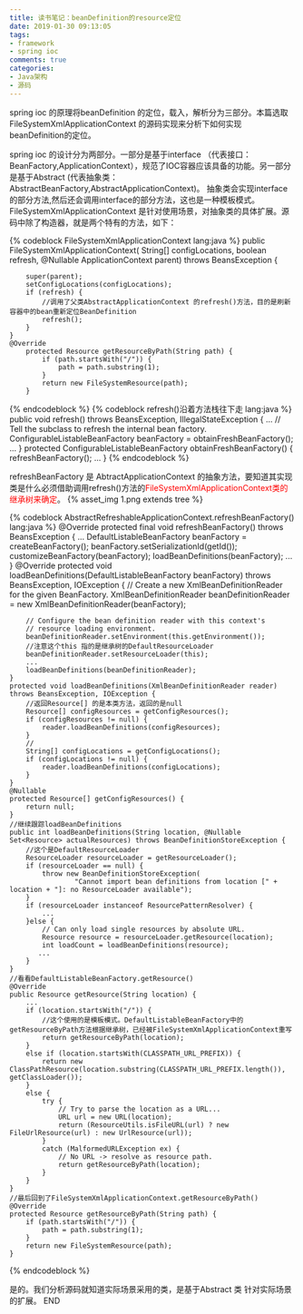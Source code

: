 ```yaml
---
title: 读书笔记：beanDefinition的resource定位
date: 2019-01-30 09:13:05
tags: 
- framework
- spring ioc
comments: true
categories: 
- Java架构
- 源码
---
```


spring ioc 的原理将beanDefinition 的定位，载入，解析分为三部分。本篇选取FileSystemXmlApplicationContext 的源码实现来分析下如何实现beanDefinition的定位。
<!--more-->
spring ioc 的设计分为两部分。一部分是基于interface （代表接口：BeanFactory,ApplicationContext），规范了IOC容器应该具备的功能。另一部分是基于Abstract (代表抽象类：AbstractBeanFactory,AbstractApplicationContext)。
抽象类会实现interface 的部分方法,然后还会调用interface的部分方法，这也是一种模板模式。FileSystemXmlApplicationContext 是针对使用场景，对抽象类的具体扩展。源码中除了构造器，就是两个特有的方法，如下：


{% codeblock FileSystemXmlApplicationContext  lang:java %}
    public FileSystemXmlApplicationContext(
			String[] configLocations, boolean refresh, @Nullable ApplicationContext parent)
			throws BeansException {
        
		super(parent);
		setConfigLocations(configLocations);
		if (refresh) {
		    //调用了父类AbstractApplicationContext 的refresh()方法，目的是刷新容器中的bean重新定位BeanDefinition
			refresh();
		}
	}
	@Override
    	protected Resource getResourceByPath(String path) {
    		if (path.startsWith("/")) {
    			path = path.substring(1);
    		}
    		return new FileSystemResource(path);
    	}

{% endcodeblock %}
{% codeblock refresh()沿着方法栈往下走  lang:java %}
    public void refresh() throws BeansException, IllegalStateException {
        ...
        // Tell the subclass to refresh the internal bean factory.
        ConfigurableListableBeanFactory beanFactory = obtainFreshBeanFactory();
        ...
    }
    protected ConfigurableListableBeanFactory obtainFreshBeanFactory() {
        refreshBeanFactory();
        ...
    }
{% endcodeblock %}

refreshBeanFactory 是 AbtractApplicationContext 的抽象方法，要知道其实现类是什么必须借助调用refresh()方法的<font color="#FF0000">FileSystemXmlApplicationContext类的继承树来确定</font>。
{% asset_img 1.png extends tree %}

{% codeblock AbstractRefreshableApplicationContext.refreshBeanFactory()  lang:java %}
    @Override
	protected final void refreshBeanFactory() throws BeansException {
	    ...
			DefaultListableBeanFactory beanFactory = createBeanFactory();
			beanFactory.setSerializationId(getId());
			customizeBeanFactory(beanFactory);
			loadBeanDefinitions(beanFactory);
		...
	}
	@Override
    protected void loadBeanDefinitions(DefaultListableBeanFactory beanFactory) throws BeansException, IOException {
        // Create a new XmlBeanDefinitionReader for the given BeanFactory.
        XmlBeanDefinitionReader beanDefinitionReader = new XmlBeanDefinitionReader(beanFactory);

        // Configure the bean definition reader with this context's
        // resource loading environment.
        beanDefinitionReader.setEnvironment(this.getEnvironment());
        //注意这个this 指的是继承树的DefaultResourceLoader
        beanDefinitionReader.setResourceLoader(this);
        ...
        loadBeanDefinitions(beanDefinitionReader);
    }
	protected void loadBeanDefinitions(XmlBeanDefinitionReader reader) throws BeansException, IOException {
	    //返回Resource[] 的是本类方法，返回的是null
        Resource[] configResources = getConfigResources();
        if (configResources != null) {
            reader.loadBeanDefinitions(configResources);
        }
        //
        String[] configLocations = getConfigLocations();
        if (configLocations != null) {
            reader.loadBeanDefinitions(configLocations);
        }
    }
    @Nullable
    protected Resource[] getConfigResources() {
        return null;
    }
    //继续跟踪loadBeanDefinitions 
	public int loadBeanDefinitions(String location, @Nullable Set<Resource> actualResources) throws BeanDefinitionStoreException {
	    //这个是DefaultResourceLoader
        ResourceLoader resourceLoader = getResourceLoader();
        if (resourceLoader == null) {
            throw new BeanDefinitionStoreException(
                    "Cannot import bean definitions from location [" + location + "]: no ResourceLoader available");
        }
        if (resourceLoader instanceof ResourcePatternResolver) {
            ...
        }else {
            // Can only load single resources by absolute URL.
            Resource resource = resourceLoader.getResource(location);
            int loadCount = loadBeanDefinitions(resource);
           ...
        }
    }
    //看看DefaultListableBeanFactory.getResource()  
    @Override
    public Resource getResource(String location) {
        ...
        if (location.startsWith("/")) {
            //这个使用的是模板模式。DefaultListableBeanFactory中的getResourceByPath方法根据继承树，已经被FileSystemXmlApplicationContext重写
            return getResourceByPath(location);
        }
        else if (location.startsWith(CLASSPATH_URL_PREFIX)) {
            return new ClassPathResource(location.substring(CLASSPATH_URL_PREFIX.length()), getClassLoader());
        }
        else {
            try {
                // Try to parse the location as a URL...
                URL url = new URL(location);
                return (ResourceUtils.isFileURL(url) ? new FileUrlResource(url) : new UrlResource(url));
            }
            catch (MalformedURLException ex) {
                // No URL -> resolve as resource path.
                return getResourceByPath(location);
            }
        }
    }
    //最后回到了FileSystemXmlApplicationContext.getResourceByPath()
    @Override
    protected Resource getResourceByPath(String path) {
        if (path.startsWith("/")) {
            path = path.substring(1);
        }
        return new FileSystemResource(path);
    }
{% endcodeblock %}

是的。我们分析源码就知道实际场景采用的类，是基于Abstract 类 针对实际场景的扩展。
END
